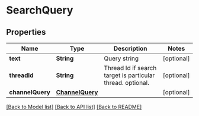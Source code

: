 # SearchQuery

## Properties
Name | Type | Description | Notes
------------ | ------------- | ------------- | -------------
**text** | **String** | Query string | [optional] 
**threadId** | **String** | Thread Id if search target is particular thread. optional. | [optional] 
**channelQuery** | [**ChannelQuery**](ChannelQuery.md) |  | [optional] 

[[Back to Model list]](../README.md#documentation-for-models) [[Back to API list]](../README.md#documentation-for-api-endpoints) [[Back to README]](../README.md)


